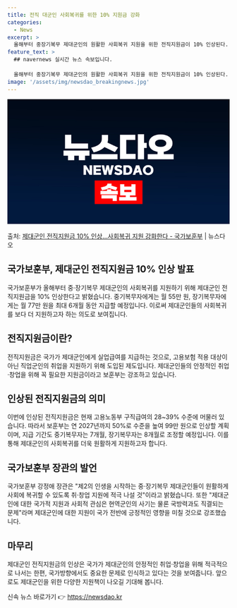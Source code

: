 ```yaml
---
title: 전직 대군인 사회복귀를 위한 10% 지원금 강화
categories:
  - News
excerpt: >
  올해부터 중장기복무 제대군인의 원활한 사회복귀 지원을 위한 전직지원금이 10% 인상된다. 국가보훈부는 군인연…
feature_text: >
  ## navernews 실시간 뉴스 속보입니다.

  올해부터 중장기복무 제대군인의 원활한 사회복귀 지원을 위한 전직지원금이 10% 인상된다. 국가보훈부는 군인연…
image: '/assets/img/newsdao_breakingnews.jpg'
---
```


![뉴스다오 속보](/assets/img/newsdao_breakingnews.jpg)

<p>출처: <a href="https://newsdao.kr/2952" rel="dofollow">제대군인 전직지원금 10% 인상…사회복귀 지원 강화한다 - 국가보훈부</a> | 뉴스다오</p>

<h2 data-ke-size="size26">국가보훈부, 제대군인 전직지원금 10% 인상 발표</h2>

국가보훈부가 올해부터 중·장기복무 제대군인의 사회복귀를 지원하기 위해 제대군인 전직지원금을 10% 인상한다고 밝혔습니다. 중기복무자에게는 월 55만 원, 장기복무자에게는 월 77만 원을 최대 6개월 동안 지급할 예정입니다. 이로써 제대군인들의 사회복귀를 보다 더 지원하고자 하는 의도로 보여집니다.

<p data-ke-size="size16"></p>

<h2 data-ke-size="size24">전직지원금이란?</h2>
전직지원금은 국가가 제대군인에게 실업급여를 지급하는 것으로, 고용보험 적용 대상이 아닌 직업군인의 취업을 지원하기 위해 도입된 제도입니다. 제대군인들의 안정적인 취업·창업을 위해 꼭 필요한 지원금이라고 보훈부는 강조하고 있습니다.

<p data-ke-size="size16"></p>

<h2 data-ke-size="size24">인상된 전직지원금의 의미</h2>
이번에 인상된 전직지원금은 현재 고용노동부 구직급여의 28~39% 수준에 머물러 있습니다. 따라서 보훈부는 연 2027년까지 50%로 수준을 높여 99만 원으로 인상할 계획이며, 지급 기간도 중기복무자는 7개월, 장기복무자는 8개월로 조정할 예정입니다. 이를 통해 제대군인의 사회복귀를 더욱 원활하게 지원하고자 합니다.

<p data-ke-size="size16"></p>

<h2 data-ke-size="size24">국가보훈부 장관의 발언</h2>
국가보훈부 강정애 장관은 "제2의 인생을 시작하는 중·장기복무 제대군인들이 원활하게 사회에 복귀할 수 있도록 취·창업 지원에 적극 나설 것"이라고 밝혔습니다. 또한 "제대군인에 대한 국가적 지원과 사회적 관심은 현역군인의 사기는 물론 국방력과도 직결되는 문제"라며 제대군인에 대한 지원이 국가 전반에 긍정적인 영향을 미칠 것으로 강조했습니다.

<p data-ke-size="size16"></p>

<h2 data-ke-size="size24">마무리</h2>
제대군인 전직지원금의 인상은 국가가 제대군인의 안정적인 취업·창업을 위해 적극적으로 나서는 한편, 국가방향에서도 중요한 문제로 인식하고 있다는 것을 보여줍니다. 앞으로도 제대군인을 위한 다양한 지원책이 나오길 기대해 봅니다. 

신속 뉴스 바로가기 👉 <a href="https://newsdao.kr" rel="dofollow">https://newsdao.kr</a>


